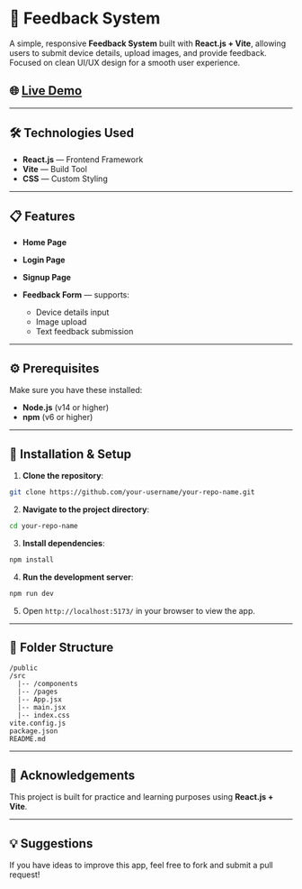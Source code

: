 # 🚀 Feedback System

A simple, responsive **Feedback System** built with **React.js + Vite**, allowing users to submit device details, upload images, and provide feedback. Focused on clean UI/UX design for a smooth user experience.

## 🌐 [Live Demo](https://feedbacksystembylp.netlify.app/)

---

## 🛠️ Technologies Used

* **React.js** — Frontend Framework
* **Vite** — Build Tool
* **CSS** — Custom Styling

---

## 📋 Features

* **Home Page**
* **Login Page**
* **Signup Page**
* **Feedback Form** — supports:

  * Device details input
  * Image upload
  * Text feedback submission

---

## ⚙️ Prerequisites

Make sure you have these installed:

* **Node.js** (v14 or higher)
* **npm** (v6 or higher)

---

## 🚧 Installation & Setup

1. **Clone the repository**:

```bash
git clone https://github.com/your-username/your-repo-name.git
```

2. **Navigate to the project directory**:

```bash
cd your-repo-name
```

3. **Install dependencies**:

```bash
npm install
```

4. **Run the development server**:

```bash
npm run dev
```

5. Open `http://localhost:5173/` in your browser to view the app.

---

## 📂 Folder Structure

```
/public
/src
  |-- /components
  |-- /pages
  |-- App.jsx
  |-- main.jsx
  |-- index.css
vite.config.js
package.json
README.md
```

---

## 🙌 Acknowledgements

This project is built for practice and learning purposes using **React.js + Vite**.

---

## 💡 Suggestions

If you have ideas to improve this app, feel free to fork and submit a pull request!
